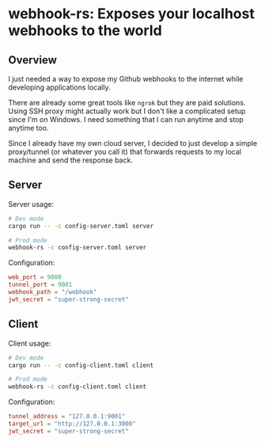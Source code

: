 # webhook-rs: Exposes your localhost webhooks to the world

## Overview

I just needed a way to expose my Github webhooks to the internet
while developing applications locally.

There are already some great tools like `ngrok` but they are paid solutions.
Using SSH proxy might actually work but I don't like a complicated setup
since I'm on Windows. I need something that I can run anytime and stop anytime too.

Since I already have my own cloud server, I decided to just develop a simple
proxy/tunnel (or whatever you call it) that forwards requests to my local machine
and send the response back.

## Server

Server usage:

```bash
# Dev mode
cargo run -- -c config-server.toml server

# Prod mode
webhook-rs -c config-server.toml server
```

Configuration:

```toml
web_port = 9000
tunnel_port = 9001
webhook_path = "/webhook"
jwt_secret = "super-strong-secret"
```

## Client

Client usage:

```bash
# Dev mode
cargo run -- -c config-client.toml client

# Prod mode
webhook-rs -c config-client.toml client
```

Configuration:

```toml
tunnel_address = "127.0.0.1:9001"
target_url = "http://127.0.0.1:3000"
jwt_secret = "super-strong-secret"
```
